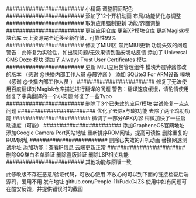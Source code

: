 ########################
小精简
调整阴间配色
########################
添加了12个开机动画
布局/功能优化与调整
########################
取消应用强制更新
功能/界面调整
########################
更新应用仓库
更新XP模块仓库
更新Magisk模块仓库
云上资源完全迁移至新存储，可靠性99%
########################
修复了MIUI区 禁用MIUI更新 功能失效的问题
警告：此修复为实验性，如出现问题/无效果请到酷安发帖反馈
添加了 Universal GMS Doze 模块
添加了 Always Trust User Certificates 模块
########################
更新 MIUI应用包管理组件 模块为晨钟酱修改的版本 （感谢 @快播内部工作人员 @晨钟酱 ）
添加 SQLite3 For ARM设备 模块 （感谢 @快播内部工作人员 ）
########################
修复了无法使用百度翻译对Magisk仓库描述进行翻译的问题
警告：翻译速度缓慢，请酌情使用
修复了字典翻译的一个小问题
修复了一些Typo
########################
删除了3个已失效的应用/模块
尝试修复一点点问题
########################
优化了去除x与!的功能
去除了两个鸡肋功能
########################
微调了一部分APK内容
稍微加快了一些启动速度（可能）
########################
添加GrapheneOS官网地址
添加Google Camera Port网站地址
重新排序ROM网址，提高可读性
删除重复的ROM网址
########################
删除已失效的开机动画
替换网速测试地址
添加功能：查看IP信息
云端更新正常
########################
删除QQ群白名单验证
删除盗版验证
删除LSP相关功能
########################
其他功能与原版一致

此修改版不存在恶意/验证代码，可放心使用
不放心的可以到下面的链接检查后端源码，爱用不用
发布地址 github.com/People-11/FuckGJZS
使用中如有问题可在酷安反馈，并提供错误时的截图
